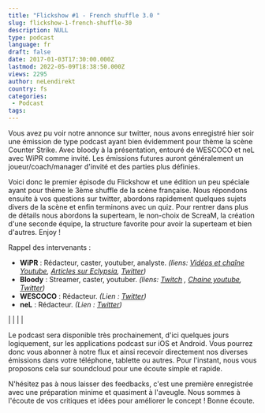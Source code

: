 ```yaml
---
title: "Flickshow #1 - French shuffle 3.0 "
slug: flickshow-1-french-shuffle-30
description: NULL
type: podcast
language: fr
draft: false
date: 2017-01-03T17:30:00.000Z
lastmod: 2022-05-09T18:38:50.000Z
views: 2295
author: neLendirekt
country: fs
categories:
 - Podcast
tags:
---
```

Vous avez pu voir notre annonce sur twitter, nous avons enregistré hier soir une émission de type podcast ayant bien évidemment pour thème la scène Counter Strike. Avec bloody à la présentation, entouré de WESCOCO et neL avec WiPR comme invité. Les émissions futures auront généralement un joueur/coach/manager d'invité et des parties plus définies.

Voici donc le premier épisode du Flickshow et une édition un peu spéciale ayant pour thème le 3ème shuffle de la scène française. Nous répondons ensuite à vos questions sur twitter, abordons rapidement quelques sujets divers de la scène et enfin terminons avec un quiz. Pour rentrer dans plus de détails nous abordons la superteam, le non-choix de ScreaM, la création d'une seconde équipe, la structure favorite pour avoir la superteam et bien d'autres. Enjoy !

Rappel des intervenants :

* **WiPR** : Rédacteur, caster, youtuber, analyste. _(liens: [Vidéos et chaîne Youtube](https://www.youtube.com/WiPRcsgo), [Articles sur Eclypsia](http://www.eclypsia.com/fr/cs-go), [Twitter](https://twitter.com/WiPRenaud))_
* **Bloody** : Streamer, caster, youtuber. _(liens: [Twitch](https://www.twitch.tv/bloody0110)_ _, [Chaine youtube](https://www.youtube.com/channel/UCC0NyiY%5FPHwuLtmH5hloHUw), [Twitter](https://twitter.com/bloodySuSu))_
* **WESCOCO** : Rédacteur. _(Lien : [Twitter](https://twitter.com/WESCOCO%5F))_
* **neL** : Rédacteur. _(Lien : [Twitter](https://twitter.com/neLendirekt))_

|  |
|  |

  
Le podcast sera disponible très prochainement, d'ici quelques jours logiquement, sur les applications podcast sur iOS et Android. Vous pourrez donc vous abonner à notre flux et ainsi recevoir directement nos diverses émissions dans votre téléphone, tablette ou autres. Pour l'instant, nous vous proposons cela sur soundcloud pour une écoute simple et rapide.

N'hésitez pas à nous laisser des feedbacks, c'est une première enregistrée avec une préparation minime et quasiment à l'aveugle. Nous sommes à l'écoute de vos critiques et idées pour améliorer le concept ! Bonne écoute. 
